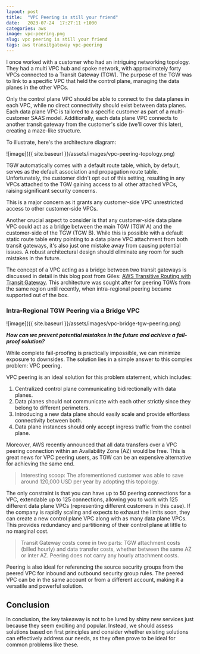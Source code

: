 ```yaml
---
layout: post
title:  "VPC Peering is still your friend"
date:   2023-07-24  17:27:11 +1000
categories: aws
image: vpc-peering.png
slug: vpc peering is still your friend
tags: aws transitgateway vpc-peering
---
```


I once worked with a customer who had an intriguing networking topology. They had a multi VPC hub and spoke network, with approximately forty VPCs connected to a Transit Gateway (TGW). The purpose of the TGW was to link to a specific VPC that held the control plane, managing the data planes in the other VPCs.

Only the control plane VPC should be able to connect to the data planes in each VPC, while no direct connectivity should exist between data planes. Each data plane VPC is tailored to a specific customer as part of a multi-customer SAAS model. Additionally, each data plane VPC connects to another transit gateway from the customer's side (we'll cover this later), creating a maze-like structure.

To illustrate, here's the architecture diagram:

![image]({{ site.baseurl }}/assets/images/vpc-peering-topology.png)

TGW automatically comes with a default route table, which, by default, serves as the default association and propagation route table. Unfortunately, the customer didn't opt out of this setting, resulting in any VPCs attached to the TGW gaining access to all other attached VPCs, raising significant security concerns.

This is a major concern as it grants any customer-side VPC unrestricted access to other customer-side VPCs.

Another crucial aspect to consider is that any customer-side data plane VPC could act as a bridge between the main TGW (TGW A) and the customer-side of the TGW (TGW B). While this is possible with a default static route table entry pointing to a data plane VPC attachment from both transit gateways, it's also just one mistake away from causing potential issues. A robust architectural design should eliminate any room for such mistakes in the future.

The concept of a VPC acting as a bridge between two transit gateways is discussed in detail in this blog post from Giles: [AWS Transitive Routing with Transit Gateway](https://www.gilles.cloud/2019/12/aws-transitive-routing-with-transit.html). This architecture was sought after for peering TGWs from the same region until recently, when intra-regional peering became supported out of the box.

### Intra-Regional TGW Peering via a Bridge VPC

![image]({{ site.baseurl }}/assets/images/vpc-bridge-tgw-peering.png)

***How can we prevent potential mistakes in the future and achieve a fail-proof solution?***

While complete fail-proofing is practically impossible, we can minimize exposure to downsides. The solution lies in a simple answer to this complex problem: VPC peering.

VPC peering is an ideal solution for this problem statement, which includes:

1. Centralized control plane communicating bidirectionally with data planes.
2. Data planes should not communicate with each other strictly since they belong to different perimeters.
3. Introducing a new data plane should easily scale and provide effortless connectivity between both.
4. Data plane instances should only accept ingress traffic from the control plane.

Moreover, AWS recently announced that all data transfers over a VPC peering connection within an Availability Zone (AZ) would be free. This is great news for VPC peering users, as TGW can be an expensive alternative for achieving the same end.

> Interesting scoop: The aforementioned customer was able to save around 120,000 USD per year by adopting this topology.

The only constraint is that you can have up to 50 peering connections for a VPC, extendable up to 125 connections, allowing you to work with 125 different data plane VPCs (representing different customers in this case). If the company is rapidly scaling and expects to exhaust the limits soon, they can create a new control plane VPC along with as many data plane VPCs. This provides redundancy and partitioning of their control plane at little to no marginal cost.

> Transit Gateway costs come in two parts: TGW attachment costs (billed hourly) and data transfer costs, whether between the same AZ or inter AZ. Peering does not carry any hourly attachment costs.

Peering is also ideal for referencing the source security groups from the peered VPC for inbound and outbound security group rules. The peered VPC can be in the same account or from a different account, making it a versatile and powerful solution.

## Conclusion

In conclusion, the key takeaway is not to be lured by shiny new services just because they seem exciting and popular. Instead, we should assess solutions based on first principles and consider whether existing solutions can effectively address our needs, as they often prove to be ideal for common problems like these.